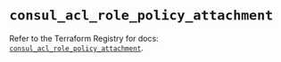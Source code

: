 # `consul_acl_role_policy_attachment`

Refer to the Terraform Registry for docs: [`consul_acl_role_policy_attachment`](https://registry.terraform.io/providers/hashicorp/consul/2.21.0/docs/resources/acl_role_policy_attachment).

